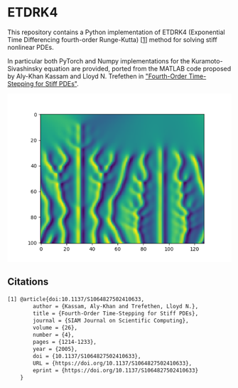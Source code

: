 # ETDRK4

This repository contains a Python implementation of ETDRK4 (Exponential Time Differencing fourth-order Runge-Kutta) [[1](#citations)] method for solving stiff nonlinear PDEs. 

In particular both PyTorch and Numpy implementations for the Kuramoto-Sivashinsky equation are provided, ported from the MATLAB code proposed by Aly-Khan Kassam and Lloyd N. Trefethen in ["Fourth-Order Time-Stepping for Stiff PDEs"](https://doi.org/10.1137/S1064827502410633).

<p align="center">
  <img src="figure.png" />
</p>

## Citations

    [1] @article{doi:10.1137/S1064827502410633,
            author = {Kassam, Aly-Khan and Trefethen, Lloyd N.},
            title = {Fourth-Order Time-Stepping for Stiff PDEs},
            journal = {SIAM Journal on Scientific Computing},
            volume = {26},
            number = {4},
            pages = {1214-1233},
            year = {2005},
            doi = {10.1137/S1064827502410633},
            URL = {https://doi.org/10.1137/S1064827502410633},
            eprint = {https://doi.org/10.1137/S1064827502410633}
        }

